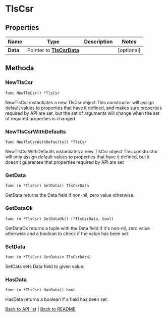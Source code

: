 # TlsCsr

## Properties

Name | Type | Description | Notes
------------ | ------------- | ------------- | -------------
**Data** | Pointer to [**TlsCsrData**](TlsCsrData.md) |  | [optional] 

## Methods

### NewTlsCsr

`func NewTlsCsr() *TlsCsr`

NewTlsCsr instantiates a new TlsCsr object
This constructor will assign default values to properties that have it defined,
and makes sure properties required by API are set, but the set of arguments
will change when the set of required properties is changed

### NewTlsCsrWithDefaults

`func NewTlsCsrWithDefaults() *TlsCsr`

NewTlsCsrWithDefaults instantiates a new TlsCsr object
This constructor will only assign default values to properties that have it defined,
but it doesn't guarantee that properties required by API are set

### GetData

`func (o *TlsCsr) GetData() TlsCsrData`

GetData returns the Data field if non-nil, zero value otherwise.

### GetDataOk

`func (o *TlsCsr) GetDataOk() (*TlsCsrData, bool)`

GetDataOk returns a tuple with the Data field if it's non-nil, zero value otherwise
and a boolean to check if the value has been set.

### SetData

`func (o *TlsCsr) SetData(v TlsCsrData)`

SetData sets Data field to given value.

### HasData

`func (o *TlsCsr) HasData() bool`

HasData returns a boolean if a field has been set.


[Back to API list](../README.md#documentation-for-api-endpoints) | [Back to README](../README.md)



